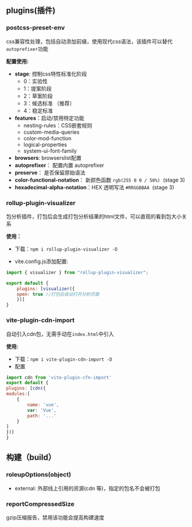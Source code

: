 
## plugins(插件)
### postcss-preset-env
css兼容性处理，包括自动添加前缀，使用现代css语法，该插件可以替代 `autoprefixer`功能

**配置使用:**
- **stage**: 控制css特性标准化阶段
	- 0：实验性
	- 1：提案阶段
	- 2：草案阶段
	- 3：候选标准 （推荐）
	- 4：稳定标准
- **features**：启动/禁用特定功能
	- nesting-rules：CSS嵌套规则
	- custom-media-queries
	- color-mod-function
	- logical-properties
	- system-ui-font-family
- **browsers**: browserslist配置
- **autoprefixer**： 配置内置 autoprefixer
- **preserve**： 是否保留原始语法
- **color-functional-notation**： 新颜色函数 `rgb(255 0 0 / 50%)`  (stage 3)
- **hexadecimal-alpha-notation**：HEX 透明写法 `#RRGGBBAA`  (stage 3)

### rollup-plugin-visualizer
包分析插件，打包后会生成打包分析结果的html文件，可以直观的看到包大小关系

**使用：**
- 下载：`npm i rollup-plugin-visualizer -D`

- vite.config.js添加配置:
```js
import { visualizer } from "rollup-plugin-visualizer";

export default {
	plugins: [visualizer({
	open: true //打包后自动打开分析页面
	})]
}
```
### vite-plugin-cdn-import
自动引入cdn包，无需手动在`index.html`中引入

**使用:**
- 下载：`npm i vite-plugin-cdn-import -D`
- 配置
```js
import cdn from 'vite-plugin-cfn-import'
export default {
plugins: [cdn({
modules:[
	{
		name: 'vue',
		var: 'Vue',
		path: '...'
	}
]
})]
}
```

## 构建（build）
### roleupOptions(object)
- external: 外部线上引用的资源(cdn 等)，指定的包名不会被打包
### reportCompressedSize
gzip压缩报告，禁用该功能会提高构建速度
